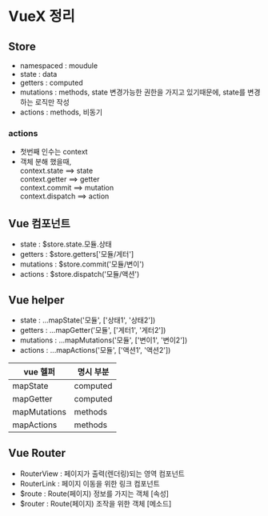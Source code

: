 # VueX 정리

## Store
- namespaced : moudule
- state : data
- getters : computed
- mutations : methods, state 변경가능한 권한을 가지고 있기때문에, state를 변경하는 로직만 작성 
- actions : methods, 비동기

### actions
- 첫번째 인수는 context
- 객체 분해 했을때, <br/>
  context.state ==> state  <br/>
  context.getter ==> getter<br/>
  context.commit ==> mutation<br/>
  context.dispatch ==> action

## Vue 컴포넌트
- state : $store.state.모듈.상태
- getters : $store.getters['모듈/게터']
- mutations : $store.commit('모듈/변이')
- actions : $store.dispatch('모듈/액션')

## Vue helper
- state : ...mapState('모듈', ['상태1', '상태2'])
- getters : ...mapGetter('모듈', ['게터1', '게터2'])
- mutations : ...mapMutations('모듈', ['변이1', '변이2'])
- actions : ...mapActions('모듈', ['액션1', '액션2'])

vue 헬퍼 | 명시 부분
-- | --
mapState | computed
mapGetter | computed
mapMutations | methods
mapActions | methods


## Vue Router
- RouterView : 페이지가 출력(렌더링)되는 영역 컴포넌트
- RouterLink : 페이지 이동을 위한 링크 컴포넌트
- $route : Route(페이지) 정보를 가지는 객체 [속성]
- $router : Route(페이지) 조작을 위한 객체 [메소드]




